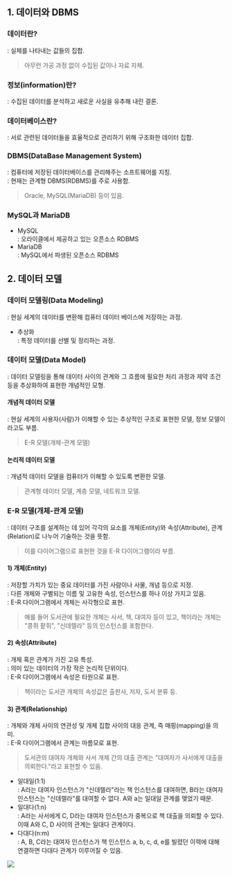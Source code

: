 ## 1. 데이터와 DBMS
### 데이터란?
: 실체를 나타내는 값들의 집합.
> 아무런 가공 과정 없이 수집된 값이나 자료 자체.
### 정보(information)란?
: 수집된 데이터를 분석하고 새로운 사실을 유추해 내린 결론.
### 데이터베이스란?
: 서로 관련된 데이터들을 효율적으로 관리하기 위해 구조화한 데이터 집합.

### DBMS(DataBase Management System)
: 컴퓨터에 저장된 데이터베이스를 관리해주는 소프트웨어를 지칭.\
: 현재는 관계형 DBMS(RDBMS)를 주로 사용함.
> Oracle, MySQL(MariaDB) 등이 있음.

### MySQL과 MariaDB
- MySQL\
: 오라이클에서 제공하고 있는 오픈소스 RDBMS
- MariaDB\
: MySQL에서 파생된 오픈소스 RDBMS

## 2. 데이터 모델
### 데이터 모델링(Data Modeling)
: 현실 세계의 데이터를 변환해 컴퓨터 데이터 베이스에 저장하는 과정.
- 추상화\
: 특정 데이터를 선별 및 정리하는 과정.
### 데이터 모델(Data Model)
: 데이터 모델링을 통해 데이터 사이의 관계와 그 흐름에 필요한 처리 과정과 제약 조건 등을 추상화하여 표현한 개념적인 모형.
#### 개념적 데이터 모델
: 현실 세계의 사용자(사람)가 이해할 수 있는 추상적인 구조로 표현한 모델, 정보 모델이라고도 부름.
> E-R 모델(개체-관계 모델)
#### 논리적 데이터 모델
: 개념적 데이터 모델을 컴퓨터가 이해할 수 있도록 변환한 모델.
> 관계형 데이터 모델, 계층 모델, 네트워크 모델.

### E-R 모델(개체-관계 모델)
: 데이터 구조를 설계하는 데 있어 각각의 요소를 개체(Entity)와 속성(Attribute), 관계(Relation)로 나누어 기술하는 것을 뜻함.
> 이를 다이어그램으로 표현한 것을 E-R 다이어그램이라 부름.

#### 1) 개체(Entity)
: 저장할 가치가 있는 중요 데이터를 가진 사람이나 사물, 개념 등으로 지정.\
: 다른 개체와 구별되는 이름 및 고유한 속성, 인스턴스를 하나 이상 가지고 있음.\
: E-R 다이어그램에서 개체는 사각형으로 표현.
> 예를 들어 도서관에 필요한 개체는 사서, 책, 대여자 등이 있고, 책이라는 개체는 "콩쥐 팥쥐", "신데렐라" 등의 인스턴스를 포함한다.
#### 2) 속성(Attribute)
: 개체 혹은 관계가 가진 고유 특성.\
: 의미 있는 데이터의 가장 작은 논리적 단위이다.\
: E-R 다이어그램에서 속성은 타원으로 표현.
> 책이라는 도서관 개체의 속성값은 출판사, 저자, 도서 분류 등.
#### 3) 관계(Relationship)
: 개체와 개체 사이의 연관성 및 개체 집합 사이의 대응 관계, 즉 매핑(mapping)을 의미.\
: E-R 다이어그램에서 관계는 마름모로 표현.
> 도서관의 대여자 개체와 사서 개체 간의 대출 관계는 "대여자가 사서에게 대출을 의뢰한다."라고 표현할 수 있음.

- 일대일(1:1)\
: A라는 대여자 인스턴스가 "신데렐라"라는 책 인스턴스를 대여하면, B라는 대여자 인스턴스는 "신데렐라"를 대여할 수 없다. A와 a는 일대일 관계를 맺었기 때문.
- 일대다(1:n)\
:  A라는 사서에게 C, D라는 대여자 인스턴스가 중복으로 책 대출을 의뢰할 수 있다. 이때 A와 C, D 사이의 관계는 일대다 관계이다.
- 다대다(n:m)\
:  A, B, C라는 대여자 인스턴스가 책 인스턴스 a, b, c, d, e를 빌렸던 이력에 대해 연결하면 다대다 관계가 이루어질 수 있음.

<img src="https://grm-project-template-bucket.s3.ap-northeast-2.amazonaws.com/lesson/les_QdRqf_1569382940718/4ef77f09a3299938af17b8c81510399222ed46f607fde5773afa8822a2e9a5d6.png">